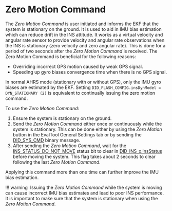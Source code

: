 # Zero Motion Command

The *Zero Motion Command* is user initiated and informs the EKF that the system is stationary on the ground.  It is used to aid in IMU bias estimation which can reduce drift in the INS attitude.  It works as a virtual velocity and angular rate sensor to provide velocity and angular rate observations when the INS is stationary (zero velocity and zero angular rate).  This is done for a period of two seconds after the *Zero Motion Command* is received.  The Zero Motion Command is beneficial for the following reasons:

- Overriding incorrect GPS motion caused by weak GPS signal.  
- Speeding up gyro biases convergence time when there is no GPS signal.   

In normal AHRS mode (stationary with or without GPS), only the IMU gyro biases are estimated by the EKF.  Setting `DID_FLASH_CONFIG.insDynModel = DYN_STATIONARY (2)` is equivalent to continually issuing the zero motion command.

To use the *Zero Motion Command*: 

1. Ensure the system is stationary on the ground.  
2. Send the *Zero Motion Command* either once or continuously while the system is stationary.  This can be done either by using the *Zero Motion* button in the EvalTool General Settings tab or by sending the [DID_SYS_CMD](../../com-protocol/DID-descriptions/#did_sys_cmd) binary message.  
3. After sending the *Zero Motion Command*, wait for the [INS_STATUS_DO_NOT_MOVE](../../com-protocol/DID-descriptions/#ins-status-flags) status bit to clear in [DID_INS_x.insStatus](../../com-protocol/DID-descriptions/#did_ins_1 ) before moving the system.  This flag takes about 2 seconds to clear following the last *Zero Motion Command*.

Applying this command more than one time can further improve the IMU bias estimation.

!!! warning
​    Issuing the *Zero Motion Command* while the system is moving can cause incorrect IMU bias estimates and lead to poor INS performance. It is important to make sure that the system is stationary when using the *Zero Motion Command*. 
